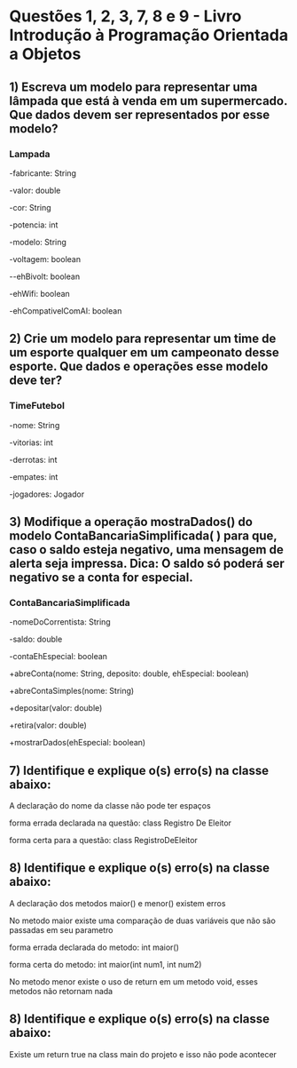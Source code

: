<h1>Questões 1, 2, 3, 7, 8 e 9 - Livro Introdução à Programação Orientada a Objetos</h1>
<h2>1) Escreva um modelo para representar uma lâmpada que está à venda em um supermercado. Que dados devem ser representados por esse modelo?</h2>

<h3>Lampada</h3>
<p>-fabricante: String</p>
<p>-valor: double</p>
<p>-cor: String</p>
<p>-potencia: int</p>
<p>-modelo: String</p>
<p>-voltagem: boolean</p>
<p>--ehBivolt: boolean</p>
<p>-ehWifi: boolean</p>
<p>-ehCompativelComAI: boolean</p>

<h2>2) Crie um modelo para representar um time de um esporte qualquer em um
campeonato desse esporte. Que dados e operações esse modelo deve ter?</h2>

<h3>TimeFutebol</h3>
<p>-nome: String</p>
<p>-vitorias: int</p>
<p>-derrotas: int</p>
<p>-empates: int</p>
<p>-jogadores: Jogador</p>

<h2>3) Modifique a operação <strong>mostraDados()</strong> do modelo <strong>ContaBancariaSimplificada( )</strong> para que, caso o saldo esteja negativo, uma mensagem de alerta seja impressa. Dica: O saldo só poderá ser negativo se a conta for especial.</h2>

<h3>ContaBancariaSimplificada</h3>
<p>-nomeDoCorrentista: String</p>
<p>-saldo: double</p>
<p>-contaEhEspecial: boolean</p>

<p>+abreConta(nome: String, deposito: double, ehEspecial: boolean)</p>
<p>+abreContaSimples(nome: String)</p>
<p>+depositar(valor: double)</p>
<p>+retira(valor: double)</p>
<p>+mostrarDados(ehEspecial: boolean)</p>

<h2>7) Identifique e explique o(s) erro(s) na classe abaixo:</h2>
<p>A declaração do nome da classe não pode ter espaços</p>
<p>forma errada declarada na questão: class Registro De Eleitor</p>
<p>forma certa para a questão: class RegistroDeEleitor</p>

<h2>8) Identifique e explique o(s) erro(s) na classe abaixo:</h2>
<p>A declaração dos metodos maior() e menor() existem erros</p>
<p>No metodo maior existe uma comparação de duas variáveis que não são passadas em seu parametro</p>
<p>forma errada declarada do metodo: int maior() </p>
<p>forma certa do metodo: int maior(int num1, int num2) </p>
<p>No metodo menor existe o uso de return em um metodo void, esses metodos não retornam nada</p>

<h2>8) Identifique e explique o(s) erro(s) na classe abaixo:</h2>
<p>Existe um return true na class main do projeto e isso não pode acontecer</p>